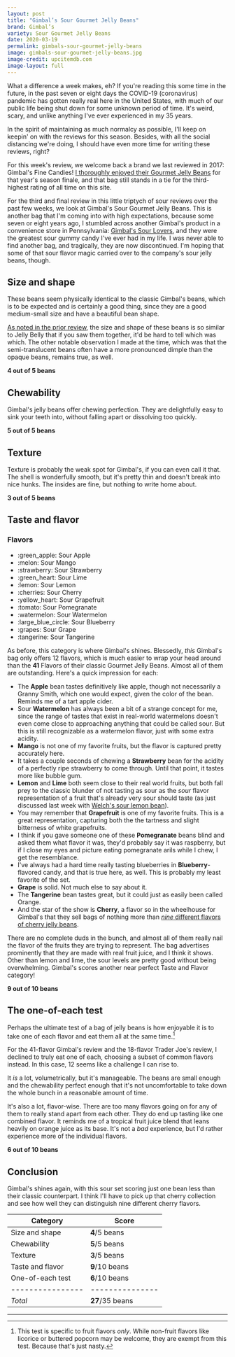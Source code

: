 ```yaml
---
layout: post
title: "Gimbal’s Sour Gourmet Jelly Beans"
brand: Gimbal’s
variety: Sour Gourmet Jelly Beans
date: 2020-03-19
permalink: gimbals-sour-gourmet-jelly-beans
image: gimbals-sour-gourmet-jelly-beans.jpg
image-credit: upcitemdb.com
image-layout: full
---
```


What a difference a week makes, eh?
If you're reading this some time in the future,
in the past seven or eight days the COVID-19 (coronavirus) pandemic
has gotten really real here in the United States,
with much of our public life being shut down for some unknown period of time.
It's weird, scary, and unlike anything I've ever experienced in my 35 years.

In the spirit of maintaining as much normalcy as possible,
I'll keep on keepin' on with the reviews for this season.
Besides, with all the social distancing we're doing,
I should have even more time for writing these reviews, right?

For this week's review, we welcome back a brand we last reviewed in 2017:
Gimbal's Fine Candies!
[I thoroughly enjoyed their Gourmet Jelly Beans](/gimbals-gourmet-jelly-beans)
for that year's season finale, and that bag still stands in a tie for
the third-highest rating of all time on this site.

For the third and final review in this little triptych of sour reviews
over the past few weeks, we look at Gimbal's Sour Gourmet Jelly Beans.
This is another bag that I'm coming into with high expectations,
because some seven or eight years ago, I stumbled across
another Gimbal's product in a convenience store in Pennsylvania:
[Gimbal's Sour Lovers](http://www.candyblog.net/blog/item/gimbals_sour_lovers),
and they were the greatest sour gummy candy I've ever had in my life.
I was never able to find another bag, and tragically, they are now discontinued.
I'm hoping that some of that sour flavor magic
carried over to the company's sour jelly beans, though.


## Size and shape

These beans seem physically identical to the classic Gimbal's beans,
which is to be expected and is certainly a good thing,
since they are a good medium-small size and have a beautiful bean shape.

[As noted in the prior review](/gimbals-gourmet-jelly-beans#size-and-shape),
the size and shape of these beans is so similar to Jelly Belly
that if you saw them together, it'd be hard to tell which was which.
The other notable observation I made at the time,
which was that the semi-translucent beans often have
a more pronounced dimple than the opaque beans, remains true, as well.

**4 out of 5 beans**


## Chewability

Gimbal's jelly beans offer chewing perfection.
They are delightfully easy to sink your teeth into,
without falling apart or dissolving too quickly.

**5 out of 5 beans**


## Texture

Texture is probably the weak spot for Gimbal's, if you can even call it that.
The shell is wonderfully smooth, but it's pretty thin
and doesn't break into nice hunks.
The insides are fine, but nothing to write home about.

**3 out of 5 beans**


## Taste and flavor

<div class="inset">
    <h3>Flavors</h3>
    <ul class="emoji-list">
        <li>:green_apple: Sour Apple</li>
        <li>:melon: Sour Mango</li>
        <li>:strawberry: Sour Strawberry</li>
        <li>:green_heart: Sour Lime</li>
        <li>:lemon: Sour Lemon</li>
        <li>:cherries: Sour Cherry</li>
        <li>:yellow_heart: Sour Grapefruit</li>
        <li>:tomato: Sour Pomegranate</li>
        <li>:watermelon: Sour Watermelon</li>
        <li>:large_blue_circle: Sour Blueberry</li>
        <li>:grapes: Sour Grape</li>
        <li>:tangerine: Sour Tangerine</li>
    </ul>
</div>

As before, this category is where Gimbal's shines.
Blessedly, _this_ Gimbal's bag only offers 12 flavors,
which is much easier to wrap your head around than the **41** Flavors
of their classic Gourmet Jelly Beans.
Almost all of them are outstanding. Here's a quick impression for each:

- The **Apple** bean tastes definitively like apple,
  though not necessarily a Granny Smith, which one would expect,
  given the color of the bean. Reminds me of a tart apple cider.
- Sour **Watermelon** has always been a bit of a strange concept for me,
  since the range of tastes that exist in real-world watermelons
  doesn't even come close to approaching anything that could be called sour.
  But this is still recognizable as a watermelon flavor,
  just with some extra acidity.
- **Mango** is not one of my favorite fruits,
  but the flavor is captured pretty accurately here.
- It takes a couple seconds of chewing a **Strawberry** bean for the acidity of
  a perfectly ripe strawberry to come through.
  Until that point, it tastes more like bubble gum.
- **Lemon** and **Lime** both seem close to their real world fruits,
  but both fall prey to the classic blunder of not tasting as sour as
  the _sour_ flavor representation of a fruit that's already very sour
  should taste (as just discussed last week with
  [Welch's sour lemon bean](/welchs-sour-jelly-beans#taste-and-flavor)).
- You may remember that **Grapefruit** is one of my favorite fruits.
  This is a great representation, capturing both the the tartness and
  slight bitterness of white grapefruits.
- I think if you gave someone one of these **Pomegranate** beans blind
  and asked them what flavor it was, they'd probably say it was raspberry,
  but if I close my eyes and picture eating pomegranate arils while I chew,
  I get the resemblance.
- I've always had a hard time really tasting blueberries in
  **Blueberry**-flavored candy, and that is true here, as well.
  This is probably my least favorite of the set.
- **Grape** is solid. Not much else to say about it.
- The **Tangerine** bean tastes great,
  but it could just as easily been called Orange.
- And the star of the show is **Cherry**, a flavor so in the wheelhouse
  for Gimbal's that they sell bags of nothing more than
  [_nine_ different flavors of cherry jelly beans](https://www.gimbalscandy.com/gimbals-fine-candies/assorted-cherry/).

There are no complete duds in the bunch, and almost all of them really nail
the flavor of the fruits they are trying to represent.
The bag advertises prominently that they are made with real fruit juice,
and I think it shows.
Other than lemon and lime, the sour levels are pretty good
without being overwhelming.
Gimbal's scores another near perfect Taste and Flavor category!

**9 out of 10 beans**


## The one-of-each test

Perhaps the ultimate test of a bag of jelly beans is how enjoyable it is
to take one of each flavor and eat them all at the same time.[^1]

For the 41-flavor Gimbal's review and the 18-flavor Trader Joe's review,
I declined to truly eat one of each,
choosing a subset of common flavors instead.
In this case, 12 seems like a challenge I can rise to.

It _is_ a lot, volumetrically, but it's manageable.
The beans are small enough and the chewability perfect enough
that it's not uncomfortable to take down the whole bunch
in a reasonable amount of time.

It's also a lot, flavor-wise. There are too many flavors going on
for any of them to really stand apart from each other.
They do end up tasting like one combined flavor.
It reminds me of a tropical fruit juice blend that
leans heavily on orange juice as its base.
It's not a _bad_ experience,
but I'd rather experience more of the individual flavors.

**6 out of 10 beans**


## Conclusion

Gimbal's shines again, with this sour set
scoring just one bean less than their classic counterpart.
I think I'll have to pick up that cherry collection and see
how well they can distinguish nine different cherry flavors.

Category         | Score
---------------- | ---------------
Size and shape   | **4**/5 beans
Chewability      | **5**/5 beans
Texture          | **3**/5 beans
Taste and flavor | **9**/10 beans
One-of-each test | **6**/10 beans
---------------- | ---------------
_Total_          | **27**/35 beans


---

[^1]: This test is specific to fruit flavors _only_. While non-fruit flavors like licorice or buttered popcorn may be welcome, they are exempt from this test. Because that's just nasty.
